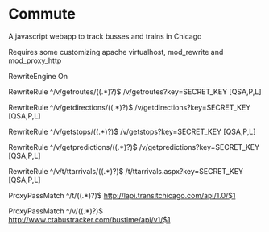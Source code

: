 # Commute
A javascript webapp to track busses and trains in Chicago

Requires some customizing apache virtualhost, mod_rewrite and mod_proxy_http

RewriteEngine On

RewriteRule ^/v/getroutes/((.*)?)$ /v/getroutes?key=SECRET_KEY [QSA,P,L]

RewriteRule ^/v/getdirections/((.*)?)$ /v/getdirections?key=SECRET_KEY [QSA,P,L]

RewriteRule ^/v/getstops/((.*)?)$ /v/getstops?key=SECRET_KEY [QSA,P,L]

RewriteRule ^/v/getpredictions/((.*)?)$ /v/getpredictions?key=SECRET_KEY [QSA,P,L]

RewriteRule ^/v/t/ttarrivals/((.*)?)$ /t/ttarrivals.aspx?key=SECRET_KEY [QSA,P,L]

ProxyPassMatch ^/t/((.*)?)$ http://lapi.transitchicago.com/api/1.0/$1

ProxyPassMatch ^/v/((.*)?)$ http://www.ctabustracker.com/bustime/api/v1/$1  
